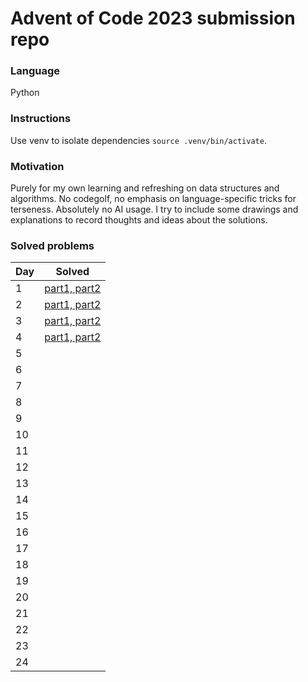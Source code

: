 # Advent of Code 2023 submission repo

### Language
Python

### Instructions
Use venv to isolate dependencies `source .venv/bin/activate`.

### Motivation
Purely for my own learning and refreshing on data structures and algorithms. No codegolf, no emphasis on language-specific tricks for terseness. Absolutely no AI usage. I try to include some drawings and explanations to record thoughts and ideas about the solutions.

### Solved problems

|Day|Solved|
|---|------|
|1|[part1, part2](/day1/README.md)|
|2|[part1, part2](/day2/README.md)|
|3|[part1, part2](/day3/README.md)|
|4|[part1, part2](/day4/README.md)|
|5||
|6||
|7||
|8||
|9||
|10||
|11||
|12||
|13||
|14||
|15||
|16||
|17||
|18||
|19||
|20||
|21||
|22||
|23||
|24||
